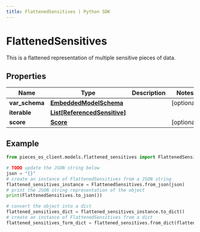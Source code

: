 ```yaml
---
title: FlattenedSensitives | Python SDK
---
```


# FlattenedSensitives

This is a flattened representation of multiple sensitive pieces of data.

## Properties

Name | Type | Description | Notes
------------ | ------------- | ------------- | -------------
**var_schema** | [**EmbeddedModelSchema**](EmbeddedModelSchema) |  | [optional] 
**iterable** | [**List[ReferencedSensitive]**](ReferencedSensitive) |  | 
**score** | [**Score**](Score) |  | [optional] 

## Example

```python
from pieces_os_client.models.flattened_sensitives import FlattenedSensitives

# TODO update the JSON string below
json = "{}"
# create an instance of FlattenedSensitives from a JSON string
flattened_sensitives_instance = FlattenedSensitives.from_json(json)
# print the JSON string representation of the object
print(FlattenedSensitives.to_json())

# convert the object into a dict
flattened_sensitives_dict = flattened_sensitives_instance.to_dict()
# create an instance of FlattenedSensitives from a dict
flattened_sensitives_form_dict = flattened_sensitives.from_dict(flattened_sensitives_dict)
```


